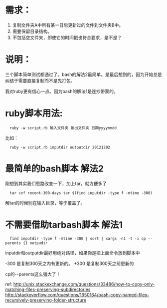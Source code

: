 

# 需求：

1. 复制文件夹A中所有某一日后更新过的文件到文件夹B中。
2. 需要保留目录结构。
3. 不包括空文件夹，即使它的时间戳也符合要求，是不是？

# 说明：

三个脚本简单测试都通过了。bash的解法2最简单。是最后想到的，因为开始总是纠结于需要直接复制而不是先打包。

我对ruby更有信心一点。因为bash的解法1是连抄带蒙的。

# ruby脚本用法:

      ruby -w script.rb 输入文件夹 输出文件夹 日期yyyymmdd

比如：

      ruby -w script.rb inputdir outputdir 20121202

# 最简单的bash脚本 解法2

刚想到其实我们思路改变一下，加上tar，就方便多了

      tar cvf recent-300-days.tar $(find inputdir -type f -mtime -300)
	  
解tar的时候别在输入目录，等于覆盖了。

# 不需要借助tarbash脚本 解法1

      find inputdir -type f -mtime -300 | sort | xargs -n1 -t -i cp --parents {} outpudir
	  
inputdir和outputdir最好用绝对路径，如果你是把上面命令放到脚本中

-300 是复制300天之内有更新的。
+300 是复制300天之前更新的

cp的--parents这么强大了！

ref:
<http://unix.stackexchange.com/questions/33486/how-to-copy-only-matching-files-preserving-subdirectories>
<http://stackoverflow.com/questions/1650164/bash-copy-named-files-recursively-preserving-folder-structure>







